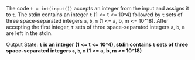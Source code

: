 The code `t = int(input())` accepts an integer from the input and assigns it to `t`. The stdin contains an integer `t` (1 <= t <= 10^4) followed by `t` sets of three space-separated integers `a`, `b`, `m` (1 <= a, b, m <= 10^18). After accepting the first integer, `t` sets of three space-separated integers `a`, `b`, `m` are left in the stdin.

Output State: **`t` is an integer (1 <= t <= 10^4), stdin contains `t` sets of three space-separated integers `a`, `b`, `m` (1 <= a, b, m <= 10^18)**